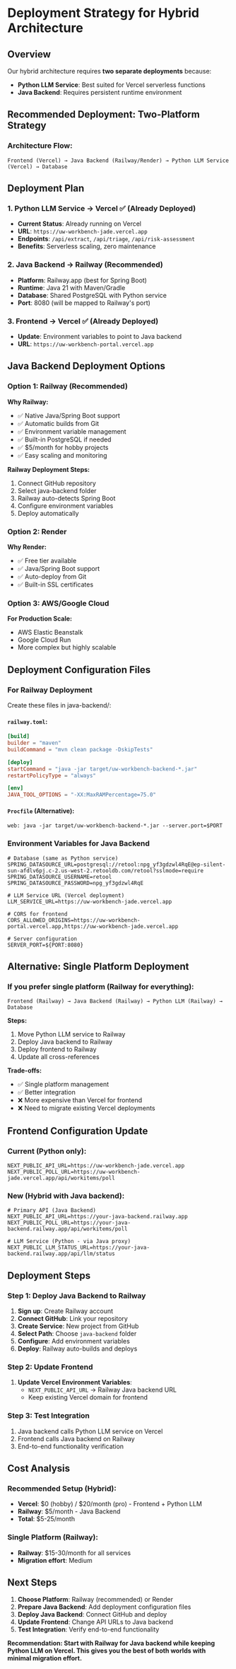 # Deployment Strategy for Hybrid Architecture

## Overview
Our hybrid architecture requires **two separate deployments** because:
- **Python LLM Service**: Best suited for Vercel serverless functions
- **Java Backend**: Requires persistent runtime environment

## Recommended Deployment: Two-Platform Strategy

### Architecture Flow:
```
Frontend (Vercel) → Java Backend (Railway/Render) → Python LLM Service (Vercel) → Database
```

## Deployment Plan

### 1. Python LLM Service → Vercel ✅ (Already Deployed)
- **Current Status**: Already running on Vercel
- **URL**: `https://uw-workbench-jade.vercel.app`
- **Endpoints**: `/api/extract`, `/api/triage`, `/api/risk-assessment`
- **Benefits**: Serverless scaling, zero maintenance

### 2. Java Backend → Railway (Recommended)
- **Platform**: Railway.app (best for Spring Boot)
- **Runtime**: Java 21 with Maven/Gradle
- **Database**: Shared PostgreSQL with Python service
- **Port**: 8080 (will be mapped to Railway's port)

### 3. Frontend → Vercel ✅ (Already Deployed)
- **Update**: Environment variables to point to Java backend
- **URL**: `https://uw-workbench-portal.vercel.app`

## Java Backend Deployment Options

### Option 1: Railway (Recommended)
**Why Railway:**
- ✅ Native Java/Spring Boot support
- ✅ Automatic builds from Git
- ✅ Environment variable management
- ✅ Built-in PostgreSQL if needed
- ✅ $5/month for hobby projects
- ✅ Easy scaling and monitoring

**Railway Deployment Steps:**
1. Connect GitHub repository
2. Select java-backend folder
3. Railway auto-detects Spring Boot
4. Configure environment variables
5. Deploy automatically

### Option 2: Render
**Why Render:**
- ✅ Free tier available
- ✅ Java/Spring Boot support
- ✅ Auto-deploy from Git
- ✅ Built-in SSL certificates

### Option 3: AWS/Google Cloud
**For Production Scale:**
- AWS Elastic Beanstalk
- Google Cloud Run
- More complex but highly scalable

## Deployment Configuration Files

### For Railway Deployment
Create these files in java-backend/:

#### `railway.toml`:
```toml
[build]
builder = "maven"
buildCommand = "mvn clean package -DskipTests"

[deploy]
startCommand = "java -jar target/uw-workbench-backend-*.jar"
restartPolicyType = "always"

[env]
JAVA_TOOL_OPTIONS = "-XX:MaxRAMPercentage=75.0"
```

#### `Procfile` (Alternative):
```
web: java -jar target/uw-workbench-backend-*.jar --server.port=$PORT
```

### Environment Variables for Java Backend
```env
# Database (same as Python service)
SPRING_DATASOURCE_URL=postgresql://retool:npg_yf3gdzwl4RqE@ep-silent-sun-afdlv6pj.c-2.us-west-2.retooldb.com/retool?sslmode=require
SPRING_DATASOURCE_USERNAME=retool
SPRING_DATASOURCE_PASSWORD=npg_yf3gdzwl4RqE

# LLM Service URL (Vercel deployment)
LLM_SERVICE_URL=https://uw-workbench-jade.vercel.app

# CORS for frontend
CORS_ALLOWED_ORIGINS=https://uw-workbench-portal.vercel.app,https://uw-workbench-jade.vercel.app

# Server configuration
SERVER_PORT=${PORT:8080}
```

## Alternative: Single Platform Deployment

### If you prefer single platform (Railway for everything):

```
Frontend (Railway) → Java Backend (Railway) → Python LLM (Railway) → Database
```

**Steps:**
1. Move Python LLM service to Railway
2. Deploy Java backend to Railway  
3. Deploy frontend to Railway
4. Update all cross-references

**Trade-offs:**
- ✅ Single platform management
- ✅ Better integration
- ❌ More expensive than Vercel for frontend
- ❌ Need to migrate existing Vercel deployments

## Frontend Configuration Update

### Current (Python only):
```env
NEXT_PUBLIC_API_URL=https://uw-workbench-jade.vercel.app
NEXT_PUBLIC_POLL_URL=https://uw-workbench-jade.vercel.app/api/workitems/poll
```

### New (Hybrid with Java backend):
```env
# Primary API (Java Backend)
NEXT_PUBLIC_API_URL=https://your-java-backend.railway.app
NEXT_PUBLIC_POLL_URL=https://your-java-backend.railway.app/api/workitems/poll

# LLM Service (Python - via Java proxy)
NEXT_PUBLIC_LLM_STATUS_URL=https://your-java-backend.railway.app/api/llm/status
```

## Deployment Steps

### Step 1: Deploy Java Backend to Railway
1. **Sign up**: Create Railway account
2. **Connect GitHub**: Link your repository
3. **Create Service**: New project from GitHub
4. **Select Path**: Choose `java-backend` folder
5. **Configure**: Add environment variables
6. **Deploy**: Railway auto-builds and deploys

### Step 2: Update Frontend
1. **Update Vercel Environment Variables**:
   - `NEXT_PUBLIC_API_URL` → Railway Java backend URL
   - Keep existing Vercel domain for frontend

### Step 3: Test Integration
1. Java backend calls Python LLM service on Vercel
2. Frontend calls Java backend on Railway
3. End-to-end functionality verification

## Cost Analysis

### Recommended Setup (Hybrid):
- **Vercel**: $0 (hobby) / $20/month (pro) - Frontend + Python LLM
- **Railway**: $5/month - Java Backend
- **Total**: $5-25/month

### Single Platform (Railway):
- **Railway**: $15-30/month for all services
- **Migration effort**: Medium

## Next Steps

1. **Choose Platform**: Railway (recommended) or Render
2. **Prepare Java Backend**: Add deployment configuration files
3. **Deploy Java Backend**: Connect GitHub and deploy
4. **Update Frontend**: Change API URLs to Java backend
5. **Test Integration**: Verify end-to-end functionality

**Recommendation: Start with Railway for Java backend while keeping Python LLM on Vercel. This gives you the best of both worlds with minimal migration effort.**